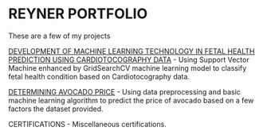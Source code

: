 # REYNER PORTFOLIO #

These are a few of my projects

[DEVELOPMENT OF MACHINE LEARNING TECHNOLOGY IN FETAL HEALTH PREDICTION USING CARDIOTOCOGRAPHY DATA](https://github.com/reynerwongso/portofolio/tree/main/DEVELOPMENT%20OF%20MACHINE%20LEARNING%20TECHNOLOGY%20IN%20FETAL%20HEALTH%20PREDICTION%20USING%20CARDIOTOCOGRAPHY%20DATA) - Using Support Vector Machine enhanced by GridSearchCV machine learning model to classify fetal health condition based on Cardiotocography data.


[DETERMINING AVOCADO PRICE](https://github.com/reynerwongso/portofolio/blob/main/DETERMINING%20AVOCADO%20PRICE.Rmd) - Using data preprocessing and basic machine learning algorithm to predict the price of avocado based on a few factors the dataset provided.


CERTIFICATIONS - Miscellaneous certifications.
